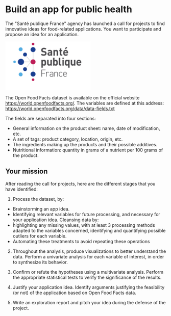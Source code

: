 # Build an app for public health
The "Santé publique France" agency has launched a call for projects to find innovative ideas for food-related applications. 
You want to participate and propose an idea for an application.

<img src="img.png">

The Open Food Facts dataset is available on the official website https://world.openfoodfacts.org/. The variables are defined at 
this address: https://world.openfoodfacts.org/data/data-fields.txt

The fields are separated into four sections:

- General information on the product sheet: name, date of modification, etc.
- A set of tags: product category, location, origin, etc.
- The ingredients making up the products and their possible additives.
- Nutritional information: quantity in grams of a nutrient per 100 grams of the product.

## Your mission
After reading the call for projects, here are the different stages that you have identified:

1) Process the dataset, by:

- Brainstorming an app idea.
- Identifying relevant variables for future processing, and necessary for your application idea.
Cleansing data by:
- highlighting any missing values, with at least 3 processing methods adapted to the variables concerned,
 identifying and quantifying possible outliers for each variable.
- Automating these treatments to avoid repeating these operations

2) Throughout the analysis, produce visualizations to better understand the data. Perform a univariate analysis for each variable of interest, 
in order to synthesize its behavior.

3) Confirm or refute the hypotheses using a multivariate analysis. Perform the appropriate statistical tests to verify the significance of the results.

4) Justify your application idea. Identify arguments justifying the feasibility (or not) of the application based on Open Food Facts data.

5) Write an exploration report and pitch your idea during the defense of the project.
